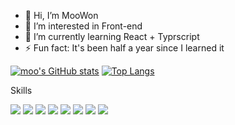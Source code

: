 - 👋 Hi, I’m MooWon
- 👀 I’m interested in Front-end
- 🌱 I’m currently learning React + Typrscript
- ⚡ Fun fact: It's been half a year since I learned it

[![moo's GitHub stats](https://github-readme-stats.vercel.app/api?username=kmw0428&show_icons=true&theme=radical)](https://github.com/kmw0428)
[![Top Langs](https://github-readme-stats.vercel.app/api/top-langs/?username=kmw0428&layout=compact)](https://github.com/kmw0428)

Skills

<img src="https://img.shields.io/badge/html5-E34F26?style=for-the-badge&logo=html5&logoColor=white"/>
<img src="https://img.shields.io/badge/css-1572B6?style=for-the-badge&logo=css3&logoColor=white"/>
<img src="https://img.shields.io/badge/javascript-F7DF1E?style=for-the-badge&logo=javascript&logoColor=black"/>
<img src="https://img.shields.io/badge/typescript-3178C6?style=for-the-badge&logo=typescript&logoColor=white"/>
<img src="https://img.shields.io/badge/mongoDB-47A248?style=for-the-badge&logo=MongoDB&logoColor=white"/>
<img src="https://img.shields.io/badge/node.js-339933?style=for-the-badge&logo=Node.js&logoColor=white"/>
<img src="https://img.shields.io/badge/springboot-6DB33F?style=for-the-badge&logo=springboot&logoColor=white"/>
<img src="https://img.shields.io/badge/github-181717?style=for-the-badge&logo=github&logoColor=white"/>

<!---
kmw0428/kmw0428 is a ✨ special ✨ repository because its `README.md` (this file) appears on your GitHub profile.
You can click the Preview link to take a look at your changes.
--->

